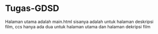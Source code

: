 # Tugas-GDSD
Halaman utama adalah main.html sisanya adalah untuk halaman deskripsi film, ccs hanya ada dua untuk halaman utama dan halaman dekripsi film
